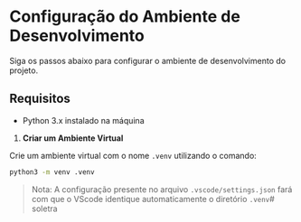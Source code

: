 # Configuração do Ambiente de Desenvolvimento

Siga os passos abaixo para configurar o ambiente de desenvolvimento do projeto.

## Requisitos

- Python 3.x instalado na máquina


1. **Criar um Ambiente Virtual**

Crie um ambiente virtual com o nome `.venv` utilizando o comando:
```bash
python3 -m venv .venv
```

> Nota:  A configuração presente no arquivo `.vscode/settings.json` fará com que o VScode identique automaticamente o diretório `.venv`# soletra
